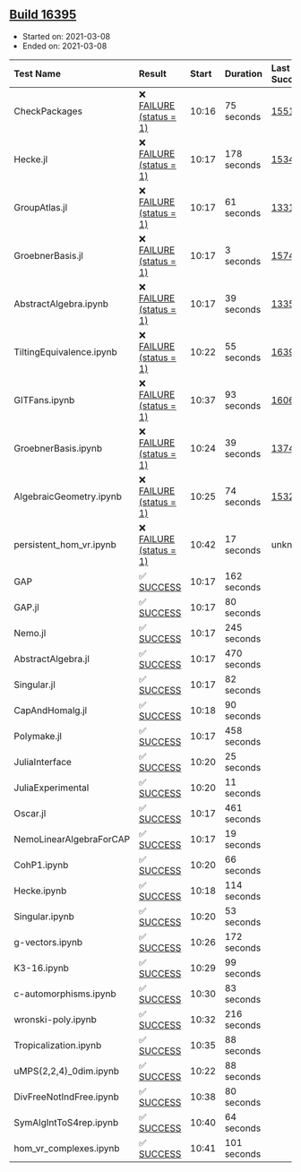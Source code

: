 ## [Build 16395](https://oscarci.mathematik.uni-kl.de/job/oscar/16395/)

* Started on: 2021-03-08
* Ended on: 2021-03-08

| Test Name    | Result | Start | Duration | Last Success | First Failure |
|:-------------|:-------|:------|:---------|:-------------|:--------------|
| CheckPackages | ❌ [FAILURE (status = 1)](https://oscarci.mathematik.uni-kl.de/job/oscar/16395/artifact/logs/build-16395/CheckPackages.log) | 10:16 | 75 seconds | [15514](https://oscarci.mathematik.uni-kl.de/job/oscar/15514/) | [15515](https://oscarci.mathematik.uni-kl.de/job/oscar/15515/) |
| Hecke.jl | ❌ [FAILURE (status = 1)](https://oscarci.mathematik.uni-kl.de/job/oscar/16395/artifact/logs/build-16395/Hecke.jl.log) | 10:17 | 178 seconds | [15344](https://oscarci.mathematik.uni-kl.de/job/oscar/15344/) | [15348](https://oscarci.mathematik.uni-kl.de/job/oscar/15348/) |
| GroupAtlas.jl | ❌ [FAILURE (status = 1)](https://oscarci.mathematik.uni-kl.de/job/oscar/16395/artifact/logs/build-16395/GroupAtlas.jl.log) | 10:17 | 61 seconds | [13311](https://oscarci.mathematik.uni-kl.de/job/oscar/13311/) | [13312](https://oscarci.mathematik.uni-kl.de/job/oscar/13312/) |
| GroebnerBasis.jl | ❌ [FAILURE (status = 1)](https://oscarci.mathematik.uni-kl.de/job/oscar/16395/artifact/logs/build-16395/GroebnerBasis.jl.log) | 10:17 | 3 seconds | [15745](https://oscarci.mathematik.uni-kl.de/job/oscar/15745/) | [15746](https://oscarci.mathematik.uni-kl.de/job/oscar/15746/) |
| AbstractAlgebra.ipynb | ❌ [FAILURE (status = 1)](https://oscarci.mathematik.uni-kl.de/job/oscar/16395/artifact/logs/build-16395/AbstractAlgebra.ipynb.log) | 10:17 | 39 seconds | [13355](https://oscarci.mathematik.uni-kl.de/job/oscar/13355/) | [13356](https://oscarci.mathematik.uni-kl.de/job/oscar/13356/) |
| TiltingEquivalence.ipynb | ❌ [FAILURE (status = 1)](https://oscarci.mathematik.uni-kl.de/job/oscar/16395/artifact/logs/build-16395/TiltingEquivalence.ipynb.log) | 10:22 | 55 seconds | [16394](https://oscarci.mathematik.uni-kl.de/job/oscar/16394/) | [16395](https://oscarci.mathematik.uni-kl.de/job/oscar/16395/) |
| GITFans.ipynb | ❌ [FAILURE (status = 1)](https://oscarci.mathematik.uni-kl.de/job/oscar/16395/artifact/logs/build-16395/GITFans.ipynb.log) | 10:37 | 93 seconds | [16068](https://oscarci.mathematik.uni-kl.de/job/oscar/16068/) | [16069](https://oscarci.mathematik.uni-kl.de/job/oscar/16069/) |
| GroebnerBasis.ipynb | ❌ [FAILURE (status = 1)](https://oscarci.mathematik.uni-kl.de/job/oscar/16395/artifact/logs/build-16395/GroebnerBasis.ipynb.log) | 10:24 | 39 seconds | [13748](https://oscarci.mathematik.uni-kl.de/job/oscar/13748/) | [13749](https://oscarci.mathematik.uni-kl.de/job/oscar/13749/) |
| AlgebraicGeometry.ipynb | ❌ [FAILURE (status = 1)](https://oscarci.mathematik.uni-kl.de/job/oscar/16395/artifact/logs/build-16395/AlgebraicGeometry.ipynb.log) | 10:25 | 74 seconds | [15322](https://oscarci.mathematik.uni-kl.de/job/oscar/15322/) | [15323](https://oscarci.mathematik.uni-kl.de/job/oscar/15323/) |
| persistent_hom_vr.ipynb | ❌ [FAILURE (status = 1)](https://oscarci.mathematik.uni-kl.de/job/oscar/16395/artifact/logs/build-16395/persistent_hom_vr.ipynb.log) | 10:42 | 17 seconds | unknown | unknown |
| GAP | ✅ [SUCCESS](https://oscarci.mathematik.uni-kl.de/job/oscar/16395/artifact/logs/build-16395/GAP.log) | 10:17 | 162 seconds |  |  |
| GAP.jl | ✅ [SUCCESS](https://oscarci.mathematik.uni-kl.de/job/oscar/16395/artifact/logs/build-16395/GAP.jl.log) | 10:17 | 80 seconds |  |  |
| Nemo.jl | ✅ [SUCCESS](https://oscarci.mathematik.uni-kl.de/job/oscar/16395/artifact/logs/build-16395/Nemo.jl.log) | 10:17 | 245 seconds |  |  |
| AbstractAlgebra.jl | ✅ [SUCCESS](https://oscarci.mathematik.uni-kl.de/job/oscar/16395/artifact/logs/build-16395/AbstractAlgebra.jl.log) | 10:17 | 470 seconds |  |  |
| Singular.jl | ✅ [SUCCESS](https://oscarci.mathematik.uni-kl.de/job/oscar/16395/artifact/logs/build-16395/Singular.jl.log) | 10:17 | 82 seconds |  |  |
| CapAndHomalg.jl | ✅ [SUCCESS](https://oscarci.mathematik.uni-kl.de/job/oscar/16395/artifact/logs/build-16395/CapAndHomalg.jl.log) | 10:18 | 90 seconds |  |  |
| Polymake.jl | ✅ [SUCCESS](https://oscarci.mathematik.uni-kl.de/job/oscar/16395/artifact/logs/build-16395/Polymake.jl.log) | 10:17 | 458 seconds |  |  |
| JuliaInterface | ✅ [SUCCESS](https://oscarci.mathematik.uni-kl.de/job/oscar/16395/artifact/logs/build-16395/JuliaInterface.log) | 10:20 | 25 seconds |  |  |
| JuliaExperimental | ✅ [SUCCESS](https://oscarci.mathematik.uni-kl.de/job/oscar/16395/artifact/logs/build-16395/JuliaExperimental.log) | 10:20 | 11 seconds |  |  |
| Oscar.jl | ✅ [SUCCESS](https://oscarci.mathematik.uni-kl.de/job/oscar/16395/artifact/logs/build-16395/Oscar.jl.log) | 10:17 | 461 seconds |  |  |
| NemoLinearAlgebraForCAP | ✅ [SUCCESS](https://oscarci.mathematik.uni-kl.de/job/oscar/16395/artifact/logs/build-16395/NemoLinearAlgebraForCAP.log) | 10:17 | 19 seconds |  |  |
| CohP1.ipynb | ✅ [SUCCESS](https://oscarci.mathematik.uni-kl.de/job/oscar/16395/artifact/logs/build-16395/CohP1.ipynb.log) | 10:20 | 66 seconds |  |  |
| Hecke.ipynb | ✅ [SUCCESS](https://oscarci.mathematik.uni-kl.de/job/oscar/16395/artifact/logs/build-16395/Hecke.ipynb.log) | 10:18 | 114 seconds |  |  |
| Singular.ipynb | ✅ [SUCCESS](https://oscarci.mathematik.uni-kl.de/job/oscar/16395/artifact/logs/build-16395/Singular.ipynb.log) | 10:20 | 53 seconds |  |  |
| g-vectors.ipynb | ✅ [SUCCESS](https://oscarci.mathematik.uni-kl.de/job/oscar/16395/artifact/logs/build-16395/g-vectors.ipynb.log) | 10:26 | 172 seconds |  |  |
| K3-16.ipynb | ✅ [SUCCESS](https://oscarci.mathematik.uni-kl.de/job/oscar/16395/artifact/logs/build-16395/K3-16.ipynb.log) | 10:29 | 99 seconds |  |  |
| c-automorphisms.ipynb | ✅ [SUCCESS](https://oscarci.mathematik.uni-kl.de/job/oscar/16395/artifact/logs/build-16395/c-automorphisms.ipynb.log) | 10:30 | 83 seconds |  |  |
| wronski-poly.ipynb | ✅ [SUCCESS](https://oscarci.mathematik.uni-kl.de/job/oscar/16395/artifact/logs/build-16395/wronski-poly.ipynb.log) | 10:32 | 216 seconds |  |  |
| Tropicalization.ipynb | ✅ [SUCCESS](https://oscarci.mathematik.uni-kl.de/job/oscar/16395/artifact/logs/build-16395/Tropicalization.ipynb.log) | 10:35 | 88 seconds |  |  |
| uMPS(2,2,4)_0dim.ipynb | ✅ [SUCCESS](https://oscarci.mathematik.uni-kl.de/job/oscar/16395/artifact/logs/build-16395/uMPS-2-2-4-_0dim.ipynb.log) | 10:22 | 88 seconds |  |  |
| DivFreeNotIndFree.ipynb | ✅ [SUCCESS](https://oscarci.mathematik.uni-kl.de/job/oscar/16395/artifact/logs/build-16395/DivFreeNotIndFree.ipynb.log) | 10:38 | 80 seconds |  |  |
| SymAlgIntToS4rep.ipynb | ✅ [SUCCESS](https://oscarci.mathematik.uni-kl.de/job/oscar/16395/artifact/logs/build-16395/SymAlgIntToS4rep.ipynb.log) | 10:40 | 64 seconds |  |  |
| hom_vr_complexes.ipynb | ✅ [SUCCESS](https://oscarci.mathematik.uni-kl.de/job/oscar/16395/artifact/logs/build-16395/hom_vr_complexes.ipynb.log) | 10:41 | 101 seconds |  |  |
